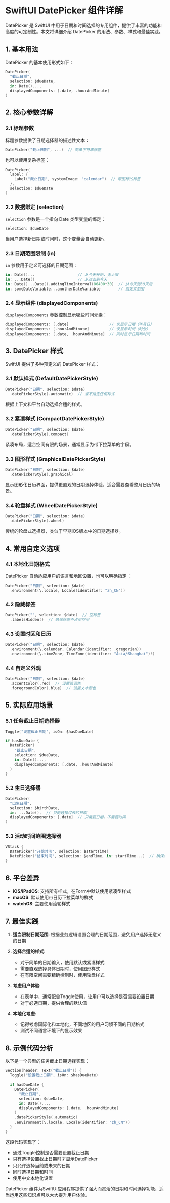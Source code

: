 # SwiftUI DatePicker 组件详解

DatePicker 是 SwiftUI 中用于日期和时间选择的专用组件，提供了丰富的功能和高度的可定制性。本文将详细介绍 DatePicker 的用法、参数、样式和最佳实践。

## 1. 基本用法

DatePicker 的基本使用形式如下：

```swift
DatePicker(
  "截止日期",
  selection: $dueDate,
  in: Date()...,
  displayedComponents: [.date, .hourAndMinute]
)
```

## 2. 核心参数详解

### 2.1 标题参数

标题参数提供了日期选择器的描述性文本：

```swift
DatePicker("截止日期", ...)  // 简单字符串标签
```

也可以使用复杂标签：

```swift
DatePicker(
  label: {
    Label("截止日期", systemImage: "calendar")  // 带图标的标签
  },
  selection: $dueDate
)
```

### 2.2 数据绑定 (selection)

`selection` 参数是一个指向 Date 类型变量的绑定：

```swift
selection: $dueDate
```

当用户选择新日期或时间时，这个变量会自动更新。

### 2.3 日期范围限制 (in)

`in` 参数用于定义可选择的日期范围：

```swift
in: Date()...                   // 从今天开始，无上限
in: ...Date()                   // 从过去到今天
in: Date()...Date().addingTimeInterval(86400*30)  // 从今天到30天后
in: someDateVariable...anotherDateVariable        // 自定义范围
```

### 2.4 显示组件 (displayedComponents)

`displayedComponents` 参数控制显示哪些时间元素：

```swift
displayedComponents: [.date]                  // 仅显示日期（年月日）
displayedComponents: [.hourAndMinute]         // 仅显示时间（时分）
displayedComponents: [.date, .hourAndMinute]  // 同时显示日期和时间
```

## 3. DatePicker 样式

SwiftUI 提供了多种预定义的 DatePicker 样式：

### 3.1 默认样式 (DefaultDatePickerStyle)

```swift
DatePicker("日期", selection: $date)
  .datePickerStyle(.automatic)  // 或不指定任何样式
```

根据上下文和平台自动选择合适的样式。

### 3.2 紧凑样式 (CompactDatePickerStyle)

```swift
DatePicker("日期", selection: $date)
  .datePickerStyle(.compact)
```

紧凑布局，适合空间有限的场景，通常显示为带下拉菜单的字段。

### 3.3 图形样式 (GraphicalDatePickerStyle)

```swift
DatePicker("日期", selection: $date)
  .datePickerStyle(.graphical)
```

显示图形化日历界面，提供更直观的日期选择体验，适合需要查看整月日历的场景。

### 3.4 轮盘样式 (WheelDatePickerStyle)

```swift
DatePicker("日期", selection: $date)
  .datePickerStyle(.wheel)
```

传统的轮盘式选择器，类似于早期iOS版本中的日期选择器。

## 4. 常用自定义选项

### 4.1 本地化日期格式

DatePicker 自动适应用户的语言和地区设置，也可以明确指定：

```swift
DatePicker("日期", selection: $date)
  .environment(\.locale, Locale(identifier: "zh_CN"))
```

### 4.2 隐藏标签

```swift
DatePicker("", selection: $date)  // 空标签
  .labelsHidden()  // 确保标签不占用空间
```

### 4.3 设置时区和日历

```swift
DatePicker("日期", selection: $date)
  .environment(\.calendar, Calendar(identifier: .gregorian))
  .environment(\.timeZone, TimeZone(identifier: "Asia/Shanghai")!)
```

### 4.4 自定义外观

```swift
DatePicker("日期", selection: $date)
  .accentColor(.red)  // 设置强调色
  .foregroundColor(.blue)  // 设置文本颜色
```

## 5. 实际应用场景

### 5.1 任务截止日期选择器

```swift
Toggle("设置截止日期", isOn: $hasDueDate)

if hasDueDate {
  DatePicker(
    "截止日期",
    selection: $dueDate,
    in: Date()...,
    displayedComponents: [.date, .hourAndMinute]
  )
}
```

### 5.2 生日选择器

```swift
DatePicker(
  "出生日期",
  selection: $birthDate,
  in: ...Date(),  // 只能选择过去的日期
  displayedComponents: [.date]  // 只需要日期，不需要时间
)
```

### 5.3 活动时间范围选择器

```swift
VStack {
  DatePicker("开始时间", selection: $startTime)
  DatePicker("结束时间", selection: $endTime, in: startTime...)  // 确保结束时间晚于开始时间
}
```

## 6. 平台差异

- **iOS/iPadOS**: 支持所有样式，在Form中默认使用紧凑型样式
- **macOS**: 默认使用带日历下拉菜单的样式
- **watchOS**: 主要使用滚轮样式

## 7. 最佳实践

1. **适当限制日期范围**: 根据业务逻辑设置合理的日期范围，避免用户选择无意义的日期
   
2. **选择合适的样式**: 
   - 对于简单的日期输入，使用默认或紧凑样式
   - 需要直观选择具体日期时，使用图形样式
   - 在有限空间需要精确控制时，使用轮盘样式

3. **考虑用户体验**:
   - 在表单中，通常配合Toggle使用，让用户可以选择是否需要设置日期
   - 对于必选日期，提供合理的默认值

4. **本地化考虑**:
   - 记得考虑国际化和本地化，不同地区的用户习惯不同的日期格式
   - 测试不同语言环境下的显示效果

## 8. 示例代码分析

以下是一个典型的任务截止日期选择实现：

```swift
Section(header: Text("截止日期")) {
  Toggle("设置截止日期", isOn: $hasDueDate)

  if hasDueDate {
    DatePicker(
      "截止日期",
      selection: $dueDate,
      in: Date()...,
      displayedComponents: [.date, .hourAndMinute]
    )
    .datePickerStyle(.automatic)
    .environment(\.locale, Locale(identifier: "zh_CN"))
  }
}
```

这段代码实现了：
- 通过Toggle控制是否需要设置截止日期
- 只有选择设置截止日期时才显示DatePicker
- 只允许选择当前或未来的日期
- 同时选择日期和时间
- 使用中文本地化设置

DatePicker 组件为SwiftUI应用程序提供了强大而灵活的日期和时间选择功能，适当运用这些知识点可以大大提升用户体验。 